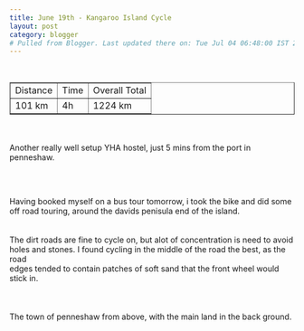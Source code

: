 ```yaml
---
title: June 19th - Kangaroo Island Cycle
layout: post
category: blogger
# Pulled from Blogger. Last updated there on: Tue Jul 04 06:48:00 IST 2006
---
```

<TABLE BORDER="1"><TR><TD>Distance</TD><TD>Time</TD><TD>Overall Total</TD></TR><br /><TR><TD>101 km</TD><TD>4h</TD><TD>1224 km</TD></TR></TABLE><br /><br />Another really well setup YHA hostel, just 5 mins from the port in penneshaw.<br /><br /><a onblur="try {parent.deselectBloggerImageGracefully();} catch(e) {}" href="http://photos1.blogger.com/blogger/916/2956/1600/IMG_0918.jpg"><img style="display:block; margin:0px auto 10px; text-align:center;cursor:pointer; cursor:hand;" src="http://photos1.blogger.com/blogger/916/2956/320/IMG_0918.jpg" border="0" alt="" /></a><br /><br />Having booked myself on a bus tour tomorrow, i took the bike and did some<br />off road touring, around the davids penisula end of the island.<br /><br /><br />The dirt roads are fine to cycle on, but alot of concentration is need to avoid<br />holes and stones. I found cycling in the middle of the road the best, as the road<br />edges tended to contain patches of soft sand that the front wheel would stick in.<br /><br /><!--<br />American beach.<br /><br /><IMG SRC="../../../photos/Kangaroo Island/IMG_0921.JPG" WIDTH="600" HEIGHT="400" BORDER="0" ALT=""><br /><br /><IMG SRC="../../../photos/Kangaroo Island/IMG_0920.JPG" WIDTH="600" HEIGHT="400" BORDER="0" ALT=""><br /><br /><IMG SRC="../../../photos/Kangaroo Island/IMG_0955.JPG" WIDTH="600" HEIGHT="400" BORDER="0" ALT=""><br />--><br /><br />The town of penneshaw from above, with the main land in the back ground.<br /><br /><a onblur="try {parent.deselectBloggerImageGracefully();} catch(e) {}" href="http://photos1.blogger.com/blogger/916/2956/1600/IMG_0966.jpg"><img style="display:block; margin:0px auto 10px; text-align:center;cursor:pointer; cursor:hand;" src="http://photos1.blogger.com/blogger/916/2956/320/IMG_0966.jpg" border="0" alt="" /></a>
